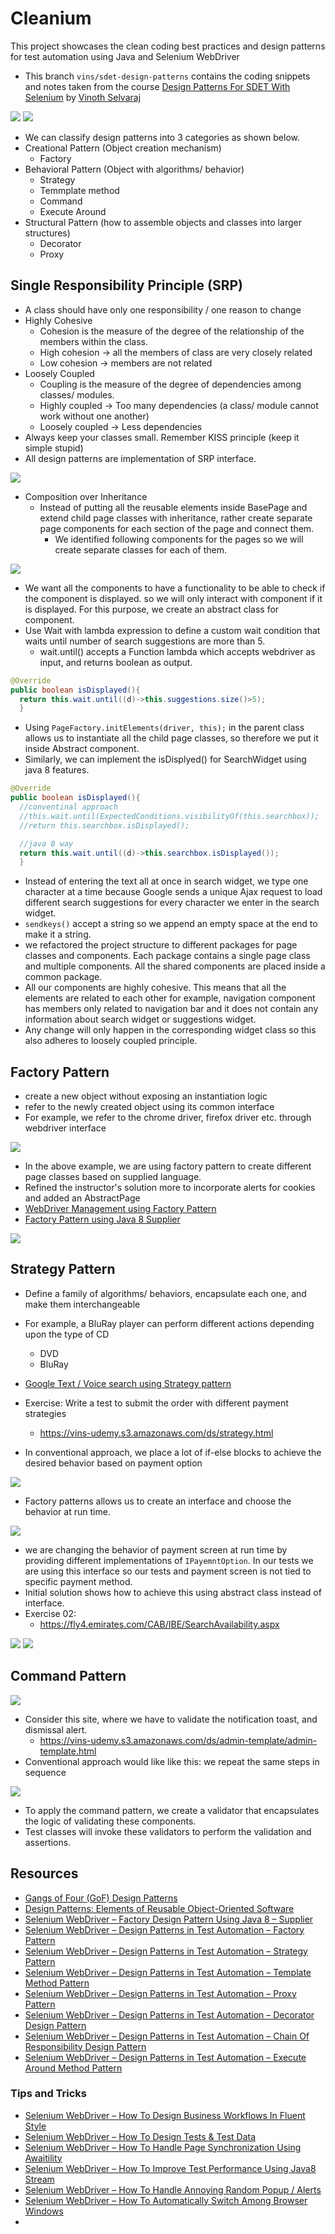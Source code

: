 # Cleanium

This project showcases the clean coding best practices and design patterns for test automation using Java and Selenium
WebDriver

* This branch `vins/sdet-design-patterns` contains the coding snippets and notes taken from
  the
  course [Design Patterns For SDET With Selenium](https://www.udemy.com/course/selenium-webdriver-and-design-patterns)
  by [Vinoth Selvaraj](https://www.vinsguru.com/vinoth-selvaraj/)

<img src="doc/good-bad-code.PNG">

<img src="doc/testing-effort.PNG">

* We can classify design patterns into 3 categories as shown below.
* Creational Pattern (Object creation mechanism)
    * Factory
* Behavioral Pattern (Object with algorithms/ behavior)
    * Strategy
    * Temmplate method
    * Command
    * Execute Around
* Structural Pattern (how to assemble objects and classes into larger structures)
    * Decorator
    * Proxy

## Single Responsibility Principle (SRP)

* A class should have only one responsibility / one reason to change
* Highly Cohesive
    * Cohesion is the measure of the degree of the relationship of the members within the class.
    * High cohesion -> all the members of class are very closely related
    * Low cohesion -> members are not related
* Loosely Coupled
    * Coupling is the measure of the degree of dependencies among classes/ modules.
    * Highly coupled -> Too many dependencies (a class/ module cannot work without one another)
    * Loosely coupled -> Less dependencies
* Always keep your classes small. Remember KISS principle (keep it simple stupid)
* All design patterns are implementation of SRP interface.

<img src="doc/srp/samplw-workflow.PNG">

* Composition over Inheritance
    * Instead of putting all the reusable elements inside BasePage and extend child page classes with inheritance,
      rather create separate page components for each section of the page and connect them.
        * We identified following components for the pages so we will create separate classes for each of them.

<img src="doc/srp/page-components.PNG">

* We want all the components to have a functionality to be able to check if the component is displayed. so we will only
  interact with component if it is displayed. For this purpose, we create an abstract class for component.
* Use Wait with lambda expression to define a custom wait condition that waits until number of search suggestions are
  more than 5.
    * wait.until() accepts a Function lambda which accepts webdriver as input, and returns boolean as output.

```java
@Override
public boolean isDisplayed(){
  return this.wait.until((d)->this.suggestions.size()>5);
  }

```

* Using `PageFactory.initElements(driver, this);` in the parent class allows us to instantiate all the child page
  classes, so therefore we put it inside Abstract component.
* Similarly, we can implement the isDisplyed() for SearchWidget using java 8 features.

```java
@Override
public boolean isDisplayed(){
  //conventinal approach
  //this.wait.until(ExpectedConditions.visibilityOf(this.searchbox));
  //return this.searchbox.isDisplayed();

  //java 8 way  
  return this.wait.until((d)->this.searchbox.isDisplayed());
  }

```

* Instead of entering the text all at once in search widget, we type one character at a time because Google sends a
  unique Ajax request to load different search suggestions for every character we enter in the search widget.
* `sendkeys()` accept a string so we append an empty space at the end to make it a string.
* we refactored the project structure to different packages for page classes and components. Each package contains a
  single page class and multiple components. All the shared components are placed inside a common package.
* All our components are highly cohesive. This means that all the elements are related to each other for example,
  navigation component has members only related to navigation bar and it does not contain any information about search
  widget or suggestions widget.
* Any change will only happen in the corresponding widget class so this also adheres to loosely coupled principle.

## Factory Pattern

* create a new object without exposing an instantiation logic
* refer to the newly created object using its common interface
* For example, we refer to the chrome driver, firefox driver etc. through webdriver interface

<img src="doc/factory/assignment.PNG">

* In the above example, we are using factory pattern to create different page classes based on supplied language.
* Refined the instructor's solution more to incorporate alerts for cookies and added an AbstractPage
* [WebDriver Management using Factory Pattern](https://www.vinsguru.com/selenium-webdriver-design-patterns-in-test-automation-factory-pattern/)
* [Factory Pattern using Java 8 Supplier](https://www.vinsguru.com/selenium-webdriver-factory-design-pattern-using-java-8-supplier/)

<img src="doc/factory/usage.PNG">

## Strategy Pattern

* Define a family of algorithms/ behaviors, encapsulate each one, and make them interchangeable
* For example, a BluRay player can perform different actions depending upon the type of CD
    * DVD
    * BluRay
* [Google Text / Voice search using Strategy pattern](https://www.vinsguru.com/selenium-webdriver-design-patterns-in-test-automation-strategy-pattern/)
* Exercise: Write a test to submit the order with different payment strategies
    * https://vins-udemy.s3.amazonaws.com/ds/strategy.html

* In conventional approach, we place a lot of if-else blocks to achieve the desired behavior based on payment option

<img src="doc/strategy/conventional.PNG">

* Factory patterns allows us to create an interface and choose the behavior at run time.

<img src="doc/strategy/strategy.PNG">

* we are changing the behavior of payment screen at run time by providing different implementations of `IPayemntOption`.
  In our tests we are using this interface so our tests and payment screen is not tied to specific payment method.
* Initial solution shows how to achieve this using abstract class instead of interface.
* Exercise 02:
  * https://fly4.emirates.com/CAB/IBE/SearchAvailability.aspx

<img src="doc/strategy/emirates.PNG">

<img src="doc/strategy/usages.PNG">


## Command Pattern

<img src="doc/command/goal.PNG">

* Consider this site, where we have to validate the notification toast, and dismissal alert.
  * https://vins-udemy.s3.amazonaws.com/ds/admin-template/admin-template.html
* Conventional approach would like like this: we repeat the same steps in sequence

<img src="doc/command/conventional.PNG">

* To apply the command pattern, we create a validator that encapsulates the logic of validating these components.
* Test classes will invoke these validators to perform the validation and assertions.

## Resources

* [Gangs of Four (GoF) Design Patterns](https://www.digitalocean.com/community/tutorials/gangs-of-four-gof-design-patterns)
* [Design Patterns: Elements of Reusable Object-Oriented Software](https://www.oreilly.com/library/view/design-patterns-elements/0201633612/)
* [Selenium WebDriver – Factory Design Pattern Using Java 8 – Supplier](https://www.vinsguru.com/selenium-webdriver-factory-design-pattern-using-java-8-supplier/)
* [Selenium WebDriver – Design Patterns in Test Automation – Factory Pattern](https://www.vinsguru.com/selenium-webdriver-design-patterns-in-test-automation-factory-pattern/)
* [Selenium WebDriver – Design Patterns in Test Automation – Strategy Pattern](https://www.vinsguru.com/selenium-webdriver-design-patterns-in-test-automation-strategy-pattern/)
* [Selenium WebDriver – Design Patterns in Test Automation – Template Method Pattern](https://www.vinsguru.com/selenium-webdriver-design-patterns-in-test-automation-template-method-pattern/)
* [Selenium WebDriver – Design Patterns in Test Automation – Proxy Pattern](https://www.vinsguru.com/selenium-webdriver-design-patterns-in-test-automation-proxy-pattern/)
* [Selenium WebDriver – Design Patterns in Test Automation – Decorator Design Pattern](https://www.vinsguru.com/selenium-webdriver-design-patterns-in-test-automation-decorator-design-pattern/)
* [Selenium WebDriver – Design Patterns in Test Automation – Chain Of Responsibility Design Pattern](https://www.vinsguru.com/selenium-webdriver-design-patterns-in-test-automation-chain-of-responsibility-design-pattern/)
* [Selenium WebDriver – Design Patterns in Test Automation – Execute Around Method Pattern](https://www.vinsguru.com/selenium-webdriver-execute-around/)

### Tips and Tricks

* [Selenium WebDriver – How To Design Business Workflows In Fluent Style](https://www.vinsguru.com/selenium-webdriver-how-to-design-test-business-workflows-in-fluent-style/)
* [Selenium WebDriver – How To Design Tests & Test Data](https://www.vinsguru.com/selenium-webdriver-how-to-design-tests-test-data/)
* [Selenium WebDriver – How To Handle Page Synchronization Using Awaitility](https://www.testautomationguru.com/selenium-webdriver-how-to-wait-for-expected-conditions-using-awaitility/)
* [Selenium WebDriver – How To Improve Test Performance Using Java8 Stream](https://www.vinsguru.com/selenium-webdriver-improving-test-performance-using-java8-stream/)
* [Selenium WebDriver – How To Handle Annoying Random Popup / Alerts](https://www.vinsguru.com/selenium-webdriver-how-to-handle-annoying-random-popup-alerts/)
* [Selenium WebDriver – How To Automatically Switch Among Browser Windows](https://www.vinsguru.com/selenium-webdriver-automatic-switching-between-browser-windows-using-guice-method-interceptor/)
* 